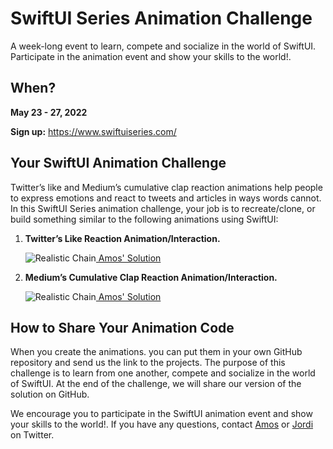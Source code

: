 # SwiftUI Series Animation Challenge
A week-long event to learn, compete and socialize in the world of SwiftUI. Participate in the animation event and show your skills to the world!.

## When?
**May 23 - 27, 2022**

**Sign up:** https://www.swiftuiseries.com/

## Your SwiftUI Animation Challenge
Twitter’s like and Medium’s cumulative clap reaction animations help people to express emotions and react to tweets and articles in ways words cannot. In this SwiftUI Series animation challenge, your job is to recreate/clone, or build something similar to the following animations using SwiftUI:

  1. **Twitter’s Like Reaction Animation/Interaction.** 
     
     ![Realistic Chain ](https://github.com/GetStream/swiftui-series-animation-challenge/blob/main/Misc/twitterLikeReaction.gif)<a href=""> 
     Amos' Solution</a>
     
  3. **Medium’s Cumulative Clap Reaction Animation/Interaction.**
      
      ![Realistic Chain ](https://github.com/GetStream/swiftui-series-animation-challenge/blob/main/Misc/mediumClap.gif)<a href=""> Amos' Solution</a>

## How to Share Your Animation Code 
When you create the animations. you can put them in your own GitHub repository and send us the link to the projects. The purpose of this challenge is to learn from one another, compete and socialize in the world of SwiftUI. At the end of the challenge, we will share our version of the solution on GitHub. 

We encourage you to participate in the SwiftUI animation event and show your skills to the world!. If you have any questions, contact <a href="https://twitter.com/amos_gyamfi">Amos</a> or <a href="https://twitter.com/jordibruin"> Jordi</a> on Twitter.





